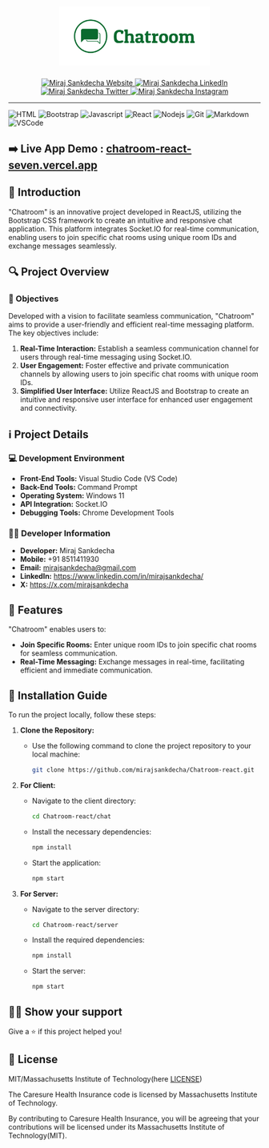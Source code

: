 <h1 align="center">
  <a href="chatroom-react-seven.vercel.app" target="_blank">
    <img src="https://github.com/mirajsankdecha/Chatroom-react/blob/main/Chat/public/logo.png" alt="Chatroom" width="300">
  </a>
  <br>
</h1>

<p align="center">
  <a href="https://mirajsankdecha.github.io/Portfolio/build/" target="_blank">
    <img src="https://img.shields.io/badge/Website-DC143C?style=for-the-badge&logo=medium&logoColor=white" alt="Miraj Sankdecha Website" />
  </a>
  <a href="https://www.linkedin.com/in/mirajsankdecha/" target="_blank">
    <img src="https://img.shields.io/badge/LinkedIn-0077B5?style=for-the-badge&logo=linkedin&logoColor=white" alt="Miraj Sankdecha LinkedIn" />
  </a>
  <a href="https://twitter.com/mirajsankdecha" target="_blank">
    <img src="https://img.shields.io/badge/Twitter-1DA1F2?style=for-the-badge&logo=twitter&logoColor=white" alt="Miraj Sankdecha Twitter" />
  </a>
  <a href="https://www.instagram.com/mirajgajjar731/?igshid=MzNlNGNkZWQ4Mg%3D%3D" target="_blank">
    <img src="https://img.shields.io/badge/Instagram-fe4164?style=for-the-badge&logo=instagram&logoColor=white" alt="Miraj Sankdecha Instagram" />
  </a> 
</p>

---

![HTML](https://img.shields.io/badge/HTML5-E34F26?style=for-the-badge&logo=html5&logoColor=white)
![Bootstrap](https://img.shields.io/badge/Bootstrap-563D7C?style=for-the-badge&logo=bootstrap&logoColor=white)
![Javascript](https://img.shields.io/badge/Javascript-F0DB4F?style=for-the-badge&labelColor=black&logo=javascript&logoColor=F0DB4F)
![React](https://img.shields.io/badge/-React-61DBFB?style=for-the-badge&labelColor=black&logo=react&logoColor=61DBFB)
![Nodejs](https://img.shields.io/badge/Nodejs-3C873A?style=for-the-badge&labelColor=black&logo=node.js&logoColor=3C873A)
![Git](https://img.shields.io/badge/Git-F05032?style=for-the-badge&logo=git&logoColor=white)
![Markdown](https://img.shields.io/badge/Markdown-000000?style=for-the-badge&logo=markdown&logoColor=white)
![VSCode](https://img.shields.io/badge/Visual_Studio-0078d7?style=for-the-badge&logo=visual%20studio&logoColor=white)

## :arrow_right: **Live App Demo** : [chatroom-react-seven.vercel.app](chatroom-react-seven.vercel.app)

## :pencil: Introduction

"Chatroom" is an innovative project developed in ReactJS, utilizing the Bootstrap CSS framework to create an intuitive and responsive chat application. This platform integrates Socket.IO for real-time communication, enabling users to join specific chat rooms using unique room IDs and exchange messages seamlessly.

## :mag: Project Overview

### :dart: Objectives

Developed with a vision to facilitate seamless communication, "Chatroom" aims to provide a user-friendly and efficient real-time messaging platform. The key objectives include:

1. **Real-Time Interaction:** Establish a seamless communication channel for users through real-time messaging using Socket.IO.
2. **User Engagement:** Foster effective and private communication channels by allowing users to join specific chat rooms with unique room IDs.
3. **Simplified User Interface:** Utilize ReactJS and Bootstrap to create an intuitive and responsive user interface for enhanced user engagement and connectivity.

## :information_source: Project Details

### :computer: Development Environment

- **Front-End Tools:** Visual Studio Code (VS Code)
- **Back-End Tools:** Command Prompt
- **Operating System:** Windows 11
- **API Integration:** Socket.IO
- **Debugging Tools:** Chrome Development Tools

### :man_technologist: Developer Information

- **Developer:** Miraj Sankdecha
- **Mobile:** +91 8511411930
- **Email:** mirajsankdecha@gmail.com
- **LinkedIn:** https://www.linkedin.com/in/mirajsankdecha/
- **X:** https://x.com/mirajsankdecha

## :rocket: Features

"Chatroom" enables users to:

- **Join Specific Rooms:** Enter unique room IDs to join specific chat rooms for seamless communication.
- **Real-Time Messaging:** Exchange messages in real-time, facilitating efficient and immediate communication.

## :wrench: Installation Guide

To run the project locally, follow these steps:

1. **Clone the Repository:**
   - Use the following command to clone the project repository to your local machine:
     ```bash
     git clone https://github.com/mirajsankdecha/Chatroom-react.git
     ```

2. **For Client:**
   - Navigate to the client directory:
     ```bash
     cd Chatroom-react/chat
     ```
   - Install the necessary dependencies:
     ```bash
     npm install
     ```
   - Start the application:
     ```bash
     npm start
     ```

3. **For Server:**
   - Navigate to the server directory:
     ```bash
     cd Chatroom-react/server
     ```
   - Install the required dependencies:
     ```bash
     npm install
     ```
   - Start the server:
     ```bash
     npm start
     ```
     
## :man_astronaut: Show your support

Give a ⭐️ if this project helped you!

## :page_facing_up: License

MIT/Massachusetts Institute of Technology(here [LICENSE](https://github.com/mirajsankdecha/Chatroom-react/blob/main/LICENSE))

The Caresure Health Insurance code is licensed by Massachusetts Institute of Technology.

By contributing to Caresure Health Insurance, you will be agreeing that your contributions will be licensed under its Massachusetts Institute of Technology(MIT).
